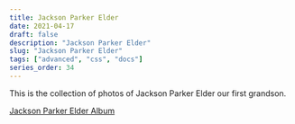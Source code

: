 ```yaml
---
title: Jackson Parker Elder
date: 2021-04-17
draft: false
description: "Jackson Parker Elder"
slug: "Jackson Parker Elder"
tags: ["advanced", "css", "docs"]
series_order: 34
---
```


This is the collection of photos of Jackson Parker Elder our first grandson.

[Jackson Parker Elder Album](https://photos.app.goo.gl/GFWQ92sg82WMV3Jx9)
